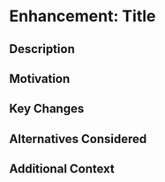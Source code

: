 # Enhancement: Title
<!-- Please provide a short, descriptive title for your enhancement request. -->

## Description
<!-- Describe the enhancement you are proposing in detail. What is the purpose of this enhancement, and how will it improve the project? -->

## Motivation
<!-- Explain why this enhancement is important. What problem does it solve or what benefit does it provide? -->

## Key Changes
<!-- List the specific changes you would like to see. If possible, outline how you envision these changes being implemented. -->

## Alternatives Considered
<!-- Have you considered other solutions or alternatives? If so, please describe them. -->

## Additional Context
<!-- Add any other context or information that may help in understanding the enhancement request, such as screenshots, links to relevant discussions, or examples. -->
